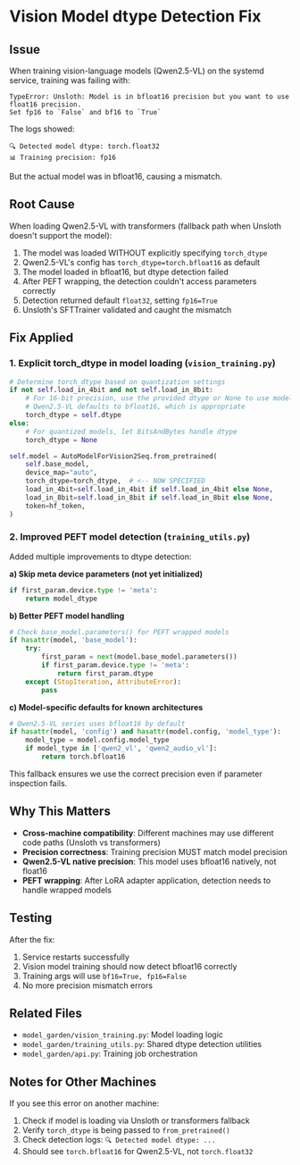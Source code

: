 # Vision Model dtype Detection Fix

## Issue
When training vision-language models (Qwen2.5-VL) on the systemd service, training was failing with:

```
TypeError: Unsloth: Model is in bfloat16 precision but you want to use float16 precision. 
Set fp16 to `False` and bf16 to `True`
```

The logs showed:
```
🔍 Detected model dtype: torch.float32
📊 Training precision: fp16
```

But the actual model was in bfloat16, causing a mismatch.

## Root Cause

When loading Qwen2.5-VL with transformers (fallback path when Unsloth doesn't support the model):

1. The model was loaded WITHOUT explicitly specifying `torch_dtype`
2. Qwen2.5-VL's config has `torch_dtype=torch.bfloat16` as default
3. The model loaded in bfloat16, but dtype detection failed
4. After PEFT wrapping, the detection couldn't access parameters correctly
5. Detection returned default `float32`, setting `fp16=True`
6. Unsloth's SFTTrainer validated and caught the mismatch

## Fix Applied

### 1. Explicit torch_dtype in model loading (`vision_training.py`)

```python
# Determine torch_dtype based on quantization settings
if not self.load_in_4bit and not self.load_in_8bit:
    # For 16-bit precision, use the provided dtype or None to use model's default
    # Qwen2.5-VL defaults to bfloat16, which is appropriate
    torch_dtype = self.dtype
else:
    # For quantized models, let BitsAndBytes handle dtype
    torch_dtype = None

self.model = AutoModelForVision2Seq.from_pretrained(
    self.base_model,
    device_map="auto",
    torch_dtype=torch_dtype,  # <-- NOW SPECIFIED
    load_in_4bit=self.load_in_4bit if self.load_in_4bit else None,
    load_in_8bit=self.load_in_8bit if self.load_in_8bit else None,
    token=hf_token,
)
```

### 2. Improved PEFT model detection (`training_utils.py`)

Added multiple improvements to dtype detection:

**a) Skip meta device parameters (not yet initialized)**
```python
if first_param.device.type != 'meta':
    return model_dtype
```

**b) Better PEFT model handling**
```python
# Check base_model.parameters() for PEFT wrapped models
if hasattr(model, 'base_model'):
    try:
        first_param = next(model.base_model.parameters())
        if first_param.device.type != 'meta':
            return first_param.dtype
    except (StopIteration, AttributeError):
        pass
```

**c) Model-specific defaults for known architectures**
```python
# Qwen2.5-VL series uses bfloat16 by default
if hasattr(model, 'config') and hasattr(model.config, 'model_type'):
    model_type = model.config.model_type
    if model_type in ['qwen2_vl', 'qwen2_audio_vl']:
        return torch.bfloat16
```

This fallback ensures we use the correct precision even if parameter inspection fails.

## Why This Matters

- **Cross-machine compatibility**: Different machines may use different code paths (Unsloth vs transformers)
- **Precision correctness**: Training precision MUST match model precision
- **Qwen2.5-VL native precision**: This model uses bfloat16 natively, not float16
- **PEFT wrapping**: After LoRA adapter application, detection needs to handle wrapped models

## Testing

After the fix:
1. Service restarts successfully
2. Vision model training should now detect bfloat16 correctly
3. Training args will use `bf16=True, fp16=False`
4. No more precision mismatch errors

## Related Files

- `model_garden/vision_training.py`: Model loading logic
- `model_garden/training_utils.py`: Shared dtype detection utilities
- `model_garden/api.py`: Training job orchestration

## Notes for Other Machines

If you see this error on another machine:
1. Check if model is loading via Unsloth or transformers fallback
2. Verify `torch_dtype` is being passed to `from_pretrained()`
3. Check detection logs: `🔍 Detected model dtype: ...`
4. Should see `torch.bfloat16` for Qwen2.5-VL, not `torch.float32`
